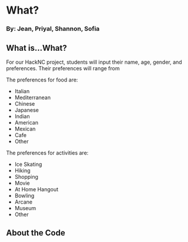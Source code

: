 # What? 

### By: Jean, Priyal, Shannon, Sofia 

## What is...What?
For our HackNC project, students will input their name, age, gender, and preferences. Their preferences will range from

The preferences for food are:
- Italian 
- Mediterranean 
- Chinese
- Japanese
- Indian 
- American
- Mexican
- Cafe  
- Other

The preferences for activities are: 
- Ice Skating
- Hiking
- Shopping 
- Movie
- At Home Hangout 
- Bowling 
- Arcane
- Museum 
- Other

## About the Code


